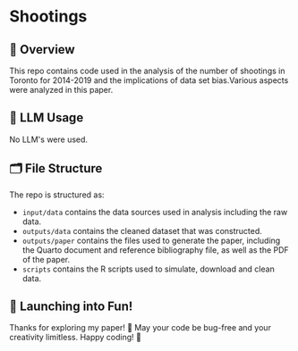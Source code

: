 # Shootings

## 📌 Overview

This repo contains code used in the analysis of the number of shootings in Toronto for 2014-2019 and the implications of data set bias.Various aspects were analyzed in this paper.

## 🤖 LLM Usage

No LLM's were used.

## 🗂️ File Structure

The repo is structured as:

-   `input/data` contains the data sources used in analysis including the raw data.
-   `outputs/data` contains the cleaned dataset that was constructed.
-   `outputs/paper` contains the files used to generate the paper, including the Quarto document and reference bibliography file, as well as the PDF of the paper.
-   `scripts` contains the R scripts used to simulate, download and clean data.

## 🚀 Launching into Fun!

Thanks for exploring my paper! 🌈 May your code be bug-free and your creativity limitless. Happy coding! 🚀
